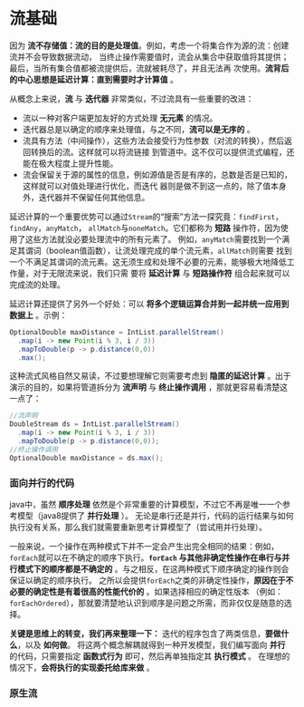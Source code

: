 流基础
=====================
因为 **流不存储值：流的目的是处理值**。例如，考虑一个将集合作为源的流：创建流并不会导致数据流动，
当终止操作需要值时，流会从集合中获取值将其提供；最后，当所有集合值都被流提供后，流就被耗尽了，并且无法再
次使用。**流背后的中心思想是延迟计算：直到需要时才计算值** 。

从概念上来说，**流** 与 **迭代器** 非常类似，不过流具有一些重要的改进：

+ 流以一种对客户端更加友好的方式处理 **无元素** 的情况。
+ 迭代器总是以确定的顺序来处理值，与之不同，**流可以是无序的** 。
+ 流具有方法（中间操作），这些方法会接受行为性参数（对流的转换），然后返回转换后的流。这样就可以将流链接
到管道中。这不仅可以提供流式编程，还能在极大程度上提升性能。
+ 流会保留关于源的属性的信息，例如源值是否是有序的，总数是否是已知的，这样就可以对值处理进行优化，而迭代
器则是做不到这一点的，除了值本身外，迭代器并不保留任何其他信息。

延迟计算的一个重要优势可以通过`Stream`的“搜索”方法一探究竟：`findFirst`，`findAny`，`anyMatch`，
`allMatch`与`noneMatch`。它们都称为 **短路** 操作符，因为使用了这些方法就没必要处理流中的所有元素了。
例如，`anyMatch`需要找到一个满足其谓词（boolean值函数），让流处理完成的单个流元素，`allMatch`则需要
找到一个不满足其谓词的流元素。这无须生成和处理不必要的元素，能够极大地降低工作量，对于无限流来说，我们只需
要将 **延迟计算** 与 **短路操作符** 组合起来就可以完成流的处理。

延迟计算还提供了另外一个好处：可以 **将多个逻辑运算合并到一起并统一应用到数据上** 。示例：
```java
OptionalDouble maxDistance = IntList.parallelStream()
  .map(i -> new Point(i % 3, i / 3))
  .mapToDouble(p -> p.distance(0,0))
  .max();
```
这种流式风格自然又易读，不过要想理解它则需要考虑到 **隐匿的延迟计算** 。出于演示的目的，如果将管道拆分为
**流声明** 与 **终止操作调用** ，那就更容易看清楚这一点了：
```java
//流声明
DoubleStream ds = IntList.parallelStream()
  .map(i -> new Point(i % 3, i / 3))
  .mapToDouble(p -> p.distance(0,0));
//终止操作调用
OptionalDouble maxDistance = ds.max();
```

### 面向并行的代码
java中，虽然 **顺序处理** 依然是个非常重要的计算模型，不过它不再是唯一一个参考模型（java8提供了 **并行处理** ）。
无论是串行还是并行，代码的运行结果与如何执行没有关系，那么我们就需要重新思考计算模型了（尝试用并行处理）。

一般来说，一个操作在两种模式下并不一定会产生出完全相同的结果：例如，`forEach`就可以在不确定的顺序下执行。**`forEach`
与其他非确定性操作在串行与并行模式下的顺序都是不确定的** 。与之相反，在这两种模式下顺序确定的操作则会保证以确定的顺序执行。
之所以会提供`forEach`之类的非确定性操作，**原因在于不必要的确定性是有着很高的性能代价的** 。如果选择相应的确定性版本
（例如：`forEachOrdered`），那就要清楚地认识到顺序是问题之所需，而非仅仅是随意的选择。

**关键是思维上的转变，我们再来整理一下：** 迭代的程序包含了两类信息，**要做什么**，以及 **如何做**。
将这两个概念解耦就得到一种开发模型，我们编写面向 **并行** 的代码，只需要指定 **函数式行为** 即可，然后再单独指定其 **执行模式** 。
在理想的情况下，**会将执行的实现委托给库来做** 。

### 原生流

